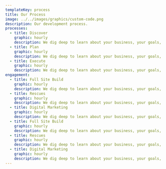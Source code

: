 ```yaml
---
templateKey: process
title: Our Process
image: ../../images/graphics/custom-code.png
description: Our development process.
processes:
  - title: Discover
    graphic: hourly
    description: We dig deep to learn about your business, your goals, and your vision. We identify the pain points, pinpoint any potential obstacles, and determine the full scope of the issues that need to be addressed.
  - title: Plan
    graphic: hourly
    description: We dig deep to learn about your business, your goals, and your vision. We identify the pain points, pinpoint any potential obstacles, and determine the full scope of the issues that need to be addressed.
  - title: Execute
    graphic: hourly
    description: We dig deep to learn about your business, your goals, and your vision. We identify the pain points, pinpoint any potential obstacles, and determine the full scope of the issues that need to be addressed.
engagement:
  - title: Full Site Build
    graphic: hourly
    description: We dig deep to learn about your business, your goals, and your vision. We identify the pain points, pinpoint any potential obstacles, and determine the full scope of the issues that need to be addressed.
  - title: Rescues
    graphic: hourly
    description: We dig deep to learn about your business, your goals, and your vision. We identify the pain points, pinpoint any potential obstacles, and determine the full scope of the issues that need to be addressed.
  - title: Digital Marketing
    graphic: hourly
    description: We dig deep to learn about your business, your goals, and your vision. We identify the pain points, pinpoint any potential obstacles, and determine the full scope of the issues that need to be addressed.
  - title: Full Site Build
    graphic: hourly
    description: We dig deep to learn about your business, your goals, and your vision. We identify the pain points, pinpoint any potential obstacles, and determine the full scope of the issues that need to be addressed.
  - title: Rescues
    graphic: hourly
    description: We dig deep to learn about your business, your goals, and your vision. We identify the pain points, pinpoint any potential obstacles, and determine the full scope of the issues that need to be addressed.
  - title: Digital Marketing
    graphic: hourly
    description: We dig deep to learn about your business, your goals, and your vision. We identify the pain points, pinpoint any potential obstacles, and determine the full scope of the issues that need to be addressed.
---
```


